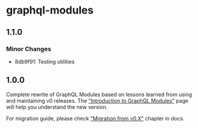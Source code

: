 # graphql-modules

## 1.1.0

### Minor Changes

- 8db9f91: Testing utilities

## 1.0.0

Complete rewrite of GraphQL Modules based on lessons learned from using and maintaining v0 releases.
The ["Introduction to GraphQL Modules"](https://graphql-modules.com/docs/next/index) page will help you understand the new version.

For migration guide, please check ["Migration from v0.X"](https://graphql-modules.com/docs/next/recipes/migration) chapter in docs.
